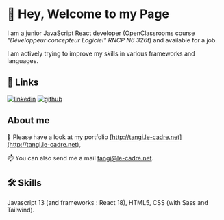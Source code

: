 
# 👋 Hey, Welcome to my Page

I am a junior JavaScript React developer (OpenClassrooms course *"Développeur concepteur Logiciel" RNCP N6 326t*) and available for a job.

I am actively trying to improve my skills in various frameworks and languages.

## 🔗 Links
[![linkedin](https://img.shields.io/badge/linkedin-0A66C2?style=for-the-badge&logo=linkedin&logoColor=white)](https://www.linkedin.com/in/tangi-le-cadre/)
[![github](https://img.shields.io/badge/github-000?style=for-the-badge&logo=github&logoColor=white)](https://github.com/TangiLC/)
## About me

🎨 Please have a look at my portfolio [http://tangi.le-cadre.net](http://tangi.le-cadre.net), 

📫 You can also send me a mail [tangi@le-cadre.net](mailto:tangi@le-cadre.net).

## 🛠 Skills
Javascript 13 (and frameworks : React 18), HTML5, CSS (with Sass and Tailwind).
